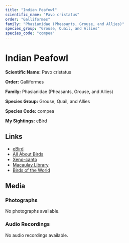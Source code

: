 ```yaml
---
title: "Indian Peafowl"
scientific_name: "Pavo cristatus"
order: "Galliformes"
family: "Phasianidae (Pheasants, Grouse, and Allies)"
species_group: "Grouse, Quail, and Allies"
species_code: "compea"
---
```


# Indian Peafowl

**Scientific Name:** Pavo cristatus

**Order:** Galliformes

**Family:** Phasianidae (Pheasants, Grouse, and Allies)

**Species Group:** Grouse, Quail, and Allies

**Species Code:** compea

**My Sightings:** [eBird](https://ebird.org/lifelist?r=world&time=life&spp=compea)

## Links
* [eBird](https://ebird.org/species/compea) 
* [All About Birds](https://www.allaboutbirds.org/guide/compea) 
* [Xeno-canto](https://www.xeno-canto.org/species/pavo-cristatus) 
* [Macaulay Library](https://search.macaulaylibrary.org/catalog?taxonCode=compea&sort=rating_rank_desc)
* [Birds of the World](https://birdsoftheworld.org/bow/species/compea)

## Media
### Photographs
No photographs available.

### Audio Recordings
No audio recordings available.
